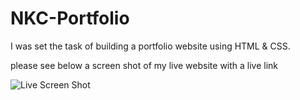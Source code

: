 # NKC-Portfolio
I was set the task of building a portfolio website using HTML & CSS.

please see below a screen shot of my live website with a live link

![Live Screen Shot](/assets/images/screenLive.png)

